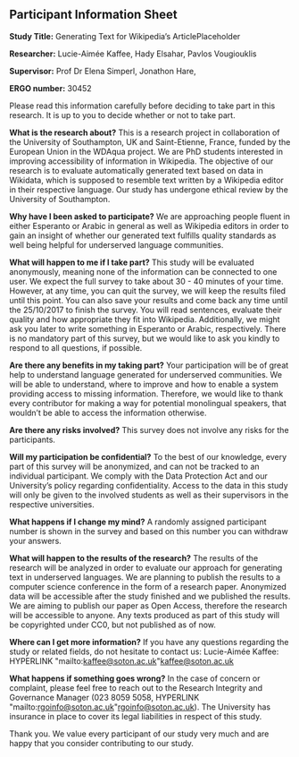 ## Participant Information Sheet

**Study Title:** Generating Text for Wikipedia’s ArticlePlaceholder

**Researcher:** Lucie-Aimée Kaffee, Hady Elsahar, Pavlos Vougiouklis

**Supervisor:** Prof Dr Elena Simperl, Jonathon Hare, 

**ERGO number:** 30452

Please read this information carefully before deciding to take part in this research.  It is up to you to decide whether or not to take part.

**What is the research about?**
This is a research project in collaboration of the University of Southampton, UK and Saint-Etienne, France, funded by the European Union in the WDAqua project. We are PhD students interested in improving accessibility of information in Wikipedia. The objective of our research is to evaluate automatically generated text based on data in Wikidata, which is supposed to resemble text written by a Wikipedia editor in their respective language. Our study has undergone ethical review by the University of Southampton.

**Why have I been asked to participate?**
We are approaching people fluent in either Esperanto or Arabic in general as well as Wikipedia editors in order to gain an insight of whether our generated text fulfills quality standards as well being helpful for underserved language communities. 

**What will happen to me if I take part?**
This study will be evaluated anonymously, meaning none of the information can be connected to one user. We expect the full survey to take about 30 - 40 minutes of your time. However, at any time, you can quit the survey, we will keep the results filed until this point. You can also save your results and come back any time until the 25/10/2017 to finish the survey. You will read sentences, evaluate their quality and how appropriate they fit into Wikipedia. Additionally, we might ask you later to write something in Esperanto or Arabic, respectively. There is no mandatory part of this survey, but we would like to ask you kindly to respond to all questions, if possible.

**Are there any benefits in my taking part?**
Your participation will be of great help to understand language generated for underserved communities. We will be able to understand, where to improve and how to enable a system providing access to missing information. Therefore, we would like to thank every contributor for making a way for potential monolingual speakers, that wouldn’t be able to access the information otherwise. 

**Are there any risks involved?**
This survey does not involve any risks for the participants. 

**Will my participation be confidential?**
To the best of our knowledge, every part of this survey will be anonymized, and can not be tracked to an individual participant. We comply with the Data Protection Act and our University’s policy regarding confidentiality. Access to the data in this study will only be given to the involved students as well as their supervisors in the respective universities. 

**What happens if I change my mind?**
A randomly assigned participant number is shown in the survey and based on this number you can withdraw your answers.

**What will happen to the results of the research?**
The results of the research will be analyzed in order to evaluate our approach for generating text in underserved languages. We are planning to publish the results to a computer science conference in the form of a research paper. Anonymized data will be accessible after the study finished and we published the results. We are aiming to publish our paper as Open Access, therefore the research will be accessible to anyone. Any texts produced as part of this study will be copyrighted under CC0, but not published as of now.

**Where can I get more information?**
If you have any questions regarding the study or related fields, do not hesitate to contact us:
Lucie-Aimée Kaffee:  HYPERLINK "mailto:kaffee@soton.ac.uk"kaffee@soton.ac.uk

**What happens if something goes wrong?**
In the case of concern or complaint, please feel free to reach out to the Research Integrity and Governance Manager (023 8059 5058,  HYPERLINK "mailto:rgoinfo@soton.ac.uk"rgoinfo@soton.ac.uk). The University has insurance in place to cover its legal liabilities in respect of this study.

Thank you.
We value every participant of our study very much and are happy that you consider contributing to our study. 

